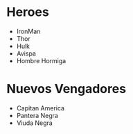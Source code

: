 <h1>Heroes</h1>
<ul>
    <li>IronMan</li>
    <li>Thor</li>
    <li>Hulk</li>
    <li>Avispa</li>
    <li>Hombre Hormiga</li>
</ul>
<h1>Nuevos Vengadores</h1>
<ul>
<li>Capitan America</li>
<li>Pantera Negra</li>
<li>Viuda Negra</li>
</ul>